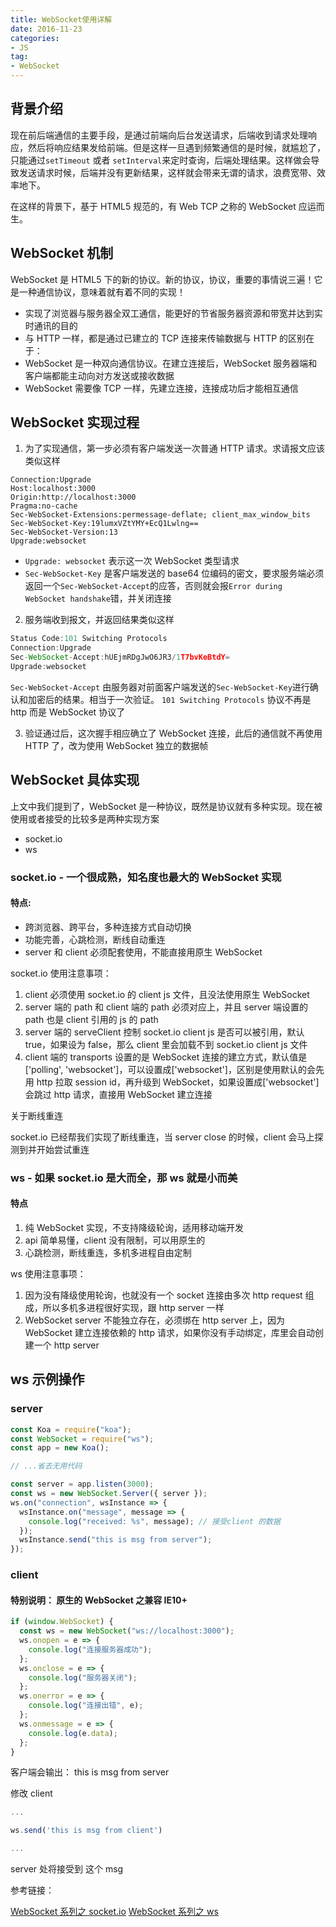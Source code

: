 ```yaml
---
title: WebSocket使用详解
date: 2016-11-23
categories:
- JS
tag: 
- WebSocket
---
```


## 背景介绍

现在前后端通信的主要手段，是通过前端向后台发送请求，后端收到请求处理响应，然后将响应结果发给前端。但是这样一旦遇到频繁通信的是时候，就尴尬了，只能通过`setTimeout` 或者 `setInterval`来定时查询，后端处理结果。这样做会导致发送请求时候，后端并没有更新结果，这样就会带来无谓的请求，浪费宽带、效率地下。

在这样的背景下，基于 HTML5 规范的，有 Web TCP 之称的 WebSocket 应运而生。

## WebSocket 机制

WebSocket 是 HTML5 下的新的协议。新的协议，协议，重要的事情说三遍！它是一种通信协议，意味着就有着不同的实现！

* 实现了浏览器与服务器全双工通信，能更好的节省服务器资源和带宽并达到实时通讯的目的
* 与 HTTP 一样，都是通过已建立的 TCP 连接来传输数据与 HTTP 的区别在于：
* WebSocket 是一种双向通信协议。在建立连接后，WebSocket 服务器端和客户端都能主动向对方发送或接收数据
* WebSocket 需要像 TCP 一样，先建立连接，连接成功后才能相互通信

## WebSocket 实现过程

1. 为了实现通信，第一步必须有客户端发送一次普通 HTTP 请求。求请报文应该类似这样

```
Connection:Upgrade
Host:localhost:3000
Origin:http://localhost:3000
Pragma:no-cache
Sec-WebSocket-Extensions:permessage-deflate; client_max_window_bits
Sec-WebSocket-Key:19lumxVZtYMY+EcQ1Lwlng==
Sec-WebSocket-Version:13
Upgrade:websocket
```

* `Upgrade: websocket` 表示这一次 WebSocket 类型请求
* `Sec-WebSocket-Key` 是客户端发送的 base64 位编码的密文，要求服务端必须返回一个`Sec-WebSocket-Accept`的应答，否则就会报`Error during WebSocket handshake`错，并关闭连接

2. 服务端收到报文，并返回结果类似这样

```js
Status Code:101 Switching Protocols
Connection:Upgrade
Sec-WebSocket-Accept:hUEjmRDgJwO6JR3/1T7bvKeBtdY=
Upgrade:websocket
```

`Sec-WebSocket-Accept` 由服务器对前面客户端发送的`Sec-WebSocket-Key`进行确认和加密后的结果。相当于一次验证。
`101 Switching Protocols` 协议不再是 http 而是 WebSocket 协议了

3. 验证通过后，这次握手相应确立了 WebSocket 连接，此后的通信就不再使用 HTTP 了，改为使用 WebSocket 独立的数据帧

## WebSocket 具体实现

上文中我们提到了，WebSocket 是一种协议，既然是协议就有多种实现。现在被使用或者接受的比较多是两种实现方案

* socket.io
* ws

### socket.io - 一个很成熟，知名度也最大的 WebSocket 实现

#### 特点:

* 跨浏览器、跨平台，多种连接方式自动切换
* 功能完善，心跳检测，断线自动重连
* server 和 client 必须配套使用，不能直接用原生 WebSocket

socket.io 使用注意事项：

1. client 必须使用 socket.io 的 client js 文件，且没法使用原生 WebSocket
2. server 端的 path 和 client 端的 path 必须对应上，并且 server 端设置的 path 也是 client 引用的 js 的 path
3. server 端的 serveClient 控制 socket.io client js 是否可以被引用，默认 true，如果设为 false，那么 client 里会加载不到 socket.io client js 文件
4. client 端的 transports 设置的是 WebSocket 连接的建立方式，默认值是['polling', 'websocket']，可以设置成['websocket']，区别是使用默认的会先用 http 拉取 session id，再升级到 WebSocket，如果设置成['websocket']会跳过 http 请求，直接用 WebSocket 建立连接

关于断线重连

socket.io 已经帮我们实现了断线重连，当 server close 的时候，client 会马上探测到并开始尝试重连

### ws - 如果 socket.io 是大而全，那 ws 就是小而美

#### 特点

1. 纯 WebSocket 实现，不支持降级轮询，适用移动端开发
2. api 简单易懂，client 没有限制，可以用原生的
3. 心跳检测，断线重连，多机多进程自由定制

ws 使用注意事项：

1. 因为没有降级使用轮询，也就没有一个 socket 连接由多次 http request 组成，所以多机多进程很好实现，跟 http server 一样
2. WebSocket server 不能独立存在，必须绑在 http server 上，因为 WebSocket 建立连接依赖的 http 请求，如果你没有手动绑定，库里会自动创建一个 http server

## ws 示例操作

### server

```js
const Koa = require("koa");
const WebSocket = require("ws");
const app = new Koa();

// ...省去无用代码

const server = app.listen(3000);
const ws = new WebSocket.Server({ server });
ws.on("connection", wsInstance => {
  wsInstance.on("message", message => {
    console.log("received: %s", message); // 接受client 的数据
  });
  wsInstance.send("this is msg from server");
});
```

### client

#### 特别说明： 原生的 WebSocket 之兼容 IE10+

```js
if (window.WebSocket) {
  const ws = new WebSocket("ws://localhost:3000");
  ws.onopen = e => {
    console.log("连接服务器成功");
  };
  ws.onclose = e => {
    console.log("服务器关闭");
  };
  ws.onerror = e => {
    console.log("连接出错", e);
  };
  ws.onmessage = e => {
    console.log(e.data);
  };
}
```

客户端会输出： this is msg from server

修改 client

```js
...

ws.send('this is msg from client')

...
```

server 处将接受到 这个 msg

参考链接：

[WebSocket 系列之 socket.io](https://cloud.tencent.com/community/article/417130)
[WebSocket 系列之 ws](https://cloud.tencent.com/community/article/790995)
